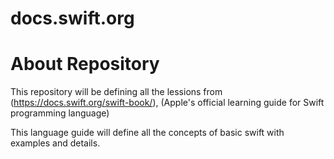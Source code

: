 # docs.swift.org

# About Repository

This repository will be defining all the lessions from (https://docs.swift.org/swift-book/), 
(Apple's official learning guide for Swift programming language)

This language guide will define all the concepts of basic swift with examples and details.
